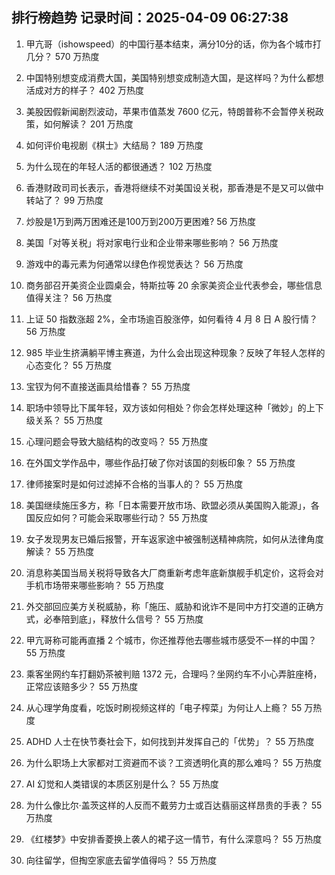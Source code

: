 
## 排行榜趋势 记录时间：2025-04-09 06:27:38
  
  1. 甲亢哥（ishowspeed）的中国行基本结束，满分10分的话，你为各个城市打几分？ 570 万热度
    
  2. 中国特别想变成消费大国，美国特别想变成制造大国，是这样吗？为什么都想活成对方的样子？ 402 万热度
    
  3. 美股因假新闻剧烈波动，苹果市值蒸发 7600 亿元，特朗普称不会暂停关税政策，如何解读？ 201 万热度
    
  4. 如何评价电视剧《棋士》大结局？ 189 万热度
    
  5. 为什么现在的年轻人活的都很通透？ 102 万热度
    
  6. 香港财政司司长表示，香港将继续不对美国设关税，那香港是不是又可以做中转站了？ 99 万热度
    
  7. 炒股是1万到两万困难还是100万到200万更困难? 56 万热度
    
  8. 美国「对等关税」将对家电行业和企业带来哪些影响？ 56 万热度
    
  9. 游戏中的毒元素为何通常以绿色作视觉表达？ 56 万热度
    
  10. 商务部召开美资企业圆桌会，特斯拉等 20 余家美资企业代表参会，哪些信息值得关注？ 56 万热度
    
  11. 上证 50 指数涨超 2%，全市场逾百股涨停，如何看待 4 月 8 日 A 股行情？ 56 万热度
    
  12. 985 毕业生挤满躺平博主赛道，为什么会出现这种现象？反映了年轻人怎样的心态变化？ 55 万热度
    
  13. 宝钗为何不直接送画具给惜春？ 55 万热度
    
  14. 职场中领导比下属年轻，双方该如何相处？你会怎样处理这种「微妙」的上下级关系？ 55 万热度
    
  15. 心理问题会导致大脑结构的改变吗？ 55 万热度
    
  16. 在外国文学作品中，哪些作品打破了你对该国的刻板印象？ 55 万热度
    
  17. 律师接案时是如何过滤掉不合格的当事人的？ 55 万热度
    
  18. 美国继续施压多方，称「日本需要开放市场、欧盟必须从美国购入能源」，各国反应如何？可能会采取哪些行动？ 55 万热度
    
  19. 女子发现男友已婚后报警，开车返家途中被强制送精神病院，如何从法律角度解读？ 55 万热度
    
  20. 消息称美国当局关税将导致各大厂商重新考虑年底新旗舰手机定价，这将会对手机市场带来哪些影响？ 55 万热度
    
  21. 外交部回应美方关税威胁，称「施压、威胁和讹诈不是同中方打交道的正确方式，必奉陪到底」，释放什么信号？ 55 万热度
    
  22. 甲亢哥称可能再直播 2 个城市，你还推荐他去哪些城市感受不一样的中国？ 55 万热度
    
  23. 乘客坐网约车打翻奶茶被判赔 1372 元，合理吗？坐网约车不小心弄脏座椅，正常应该赔多少？ 55 万热度
    
  24. 从心理学角度看，吃饭时刷视频这样的「电子榨菜」为何让人上瘾？ 55 万热度
    
  25. ADHD 人士在快节奏社会下，如何找到并发挥自己的「优势」？ 55 万热度
    
  26. 为什么职场上大家都对工资避而不谈？工资透明化真的那么难吗？ 55 万热度
    
  27. AI 幻觉和人类错误的本质区别是什么？ 55 万热度
    
  28. 为什么像比尔·盖茨这样的人反而不戴劳力士或百达翡丽这样昂贵的手表？ 55 万热度
    
  29. 《红楼梦》中安排香菱换上袭人的裙子这一情节，有什么深意吗？ 55 万热度
    
  30. 向往留学，但掏空家底去留学值得吗？ 55 万热度
    
